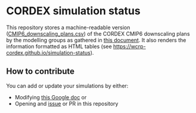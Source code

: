 CORDEX simulation status
========================
This repository stores a machine-readable version ([CMIP6_downscaling_plans.csv](./CMIP6_downscaling_plans.csv)) of the CORDEX CMIP6 downscaling plans by the modelling groups as gathered in [this document](https://docs.google.com/document/d/1Jy53yvB9SDOiWcwKRJc_HpWVgmjxZhy-qVviHl6ymDM/edit?usp=sharing). It also renders the information formatted as HTML tables (see https://wcrp-cordex.github.io/simulation-status).

How to contribute
-----------------
You can add or update your simulations by either:

 * Modifying [this Google doc](https://docs.google.com/document/d/1Jy53yvB9SDOiWcwKRJc_HpWVgmjxZhy-qVviHl6ymDM/edit?usp=sharing) or
 * Opening and [issue](https://github.com/WCRP-CORDEX/simulation-status/issues/new) or PR in this repository

